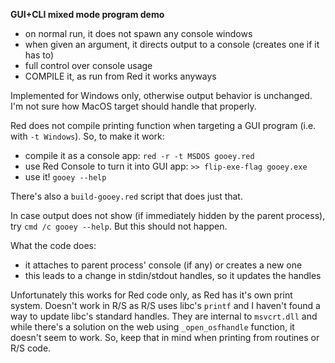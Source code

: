 **GUI+CLI mixed mode program demo**

- on normal run, it does not spawn any console windows
- when given an argument, it directs output to a console (creates one if it has to)
- full control over console usage
- COMPILE it, as run from Red it works anyways

Implemented for Windows only, otherwise output behavior is unchanged.
I'm not sure how MacOS target should handle that properly.

Red does not compile printing function when targeting a GUI program (i.e. with `-t Windows`). So, to make it work:
- compile it as a console app: `red -r -t MSDOS gooey.red`
- use Red Console to turn it into GUI app: `>> flip-exe-flag gooey.exe`
- use it! `gooey --help`

There's also a `build-gooey.red` script that does just that.

In case output does not show (if immediately hidden by the parent process), try `cmd /c gooey --help`. But this should not happen.

What the code does:
- it attaches to parent process' console (if any) or creates a new one
- this leads to a change in stdin/stdout handles, so it updates the handles

Unfortunately this works for Red code only, as Red has it's own print system.
Doesn't work in R/S as R/S uses libc's `printf` and I haven't found a way to update libc's standard handles.
They are internal to `msvcrt.dll` and while there's a solution on the web using `_open_osfhandle` function, it doesn't seem to work.
So, keep that in mind when printing from routines or R/S code.
